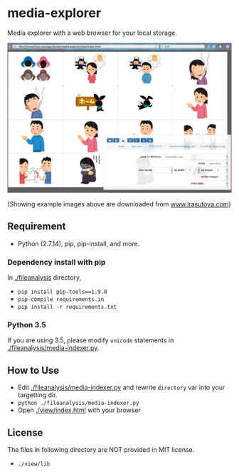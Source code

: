 # media-explorer
Media explorer with a web browser for your local storage.

![doc/demo](./doc/demo.png)

(Showing example images above are downloaded from www.irasutoya.com)

## Requirement
- Python (2.7.14), pip, pip-install, and more.

### Dependency install with pip
In [./fileanalysis](./fileanalysis) directory,

- `pip install pip-tools==1.9.0`
- `pip-compile requirements.in`
- `pip install -r requirements.txt`

### Python 3.5
If you are using 3.5, please modify `unicode` statements in [./fileanalysis/media-indexer.py](./fileanalysis/media-indexer.py).

## How to Use
- Edit [./fileanalysis/media-indexer.py](./fileanalysis/media-indexer.py) and rewrite `directory` var into your targetting dir.
- `python ./fileanalysis/media-indexer.py`
- Open [./view/index.html](./view/index.html) with your browser

## License
The files in following directory are NOT provided in MIT license.

- `./view/lib`
